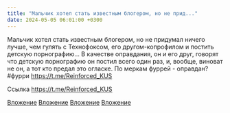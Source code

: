 ```yaml
---
title: "Мальчик хотел стать известным блогером, но не прид..."
date: 2024-05-05 06:01:00 +0300
---
```


Мальчик хотел стать известным блогером, но не придумал ничего лучше, чем гулять с Технофоксом, его другом-копрофилом и постить детскую порнографию...
В качестве оправдания, он и его друг, говорят что детскую порнографию он постил всего один раз, и, вообще, виноват не он, а тот кто предал это огласке.
По меркам фуррей - оправдан?
#фурри
https://t.me/Reinforced_KUS


Ссылка
https://t.me/Reinforced_KUS

[Вложение](/assets/vk_photos/4/h4CCJLETWVM.jpg)
[Вложение](/assets/vk_photos/4/6Zpii4YC7tU.jpg)
[Вложение](/assets/vk_photos/3/awXnYtFAyuk.jpg)
[Вложение](https://t.me/Reinforced_KUS)
